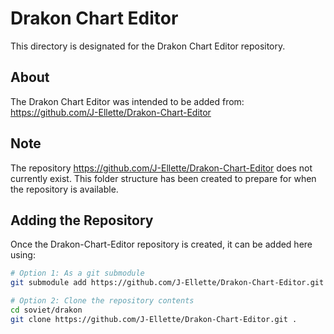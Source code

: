 # Drakon Chart Editor

This directory is designated for the Drakon Chart Editor repository.

## About

The Drakon Chart Editor was intended to be added from:
https://github.com/J-Ellette/Drakon-Chart-Editor

## Note

The repository https://github.com/J-Ellette/Drakon-Chart-Editor does not currently exist.
This folder structure has been created to prepare for when the repository is available.

## Adding the Repository

Once the Drakon-Chart-Editor repository is created, it can be added here using:

```bash
# Option 1: As a git submodule
git submodule add https://github.com/J-Ellette/Drakon-Chart-Editor.git soviet/drakon

# Option 2: Clone the repository contents
cd soviet/drakon
git clone https://github.com/J-Ellette/Drakon-Chart-Editor.git .
```
